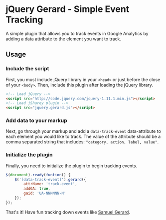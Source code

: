 # jQuery Gerard - Simple Event Tracking

A simple plugin that allows you to track events in Google Analytics by adding a data attribute to the element you want to track.

## Usage

### Include the script
First, you must include jQuery library in your `<head>` or just before the close of your `<body>`. Then, include this plugin after loading the jQuery library.

```html
<!-- Load jQuery -->
<script src="http://code.jquery.com/jquery-1.11.1.min.js"></script>
<!-- Load jSharey plugin -->
<script src="jquery.gerard.js"></script>
```

### Add data to your markup
Next, go through your markup and add a `data-track-event` data-attribute to each element you would like to track. The value of the attribute should be a comma separated string that includes: `"category, action, label, value"`.

### Initialize the plugin
Finally, you need to initialize the plugin to begin tracking events.

```javascript
$(document).ready(funtion() {
	$('[data-track-event]').gerard({
		attrName: 'track-event',
		addGA: true,
		gaid: 'UA-NNNNNN-N'
	});
});
```

That's it! Have fun tracking down events like [Samuel Gerard](http://www.imdb.com/character/ch0003750/?ref_=tt_cl_t2).